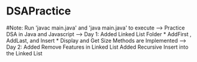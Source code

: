 # DSAPractice
#Note: Run 'javac main.java' and 'java main.java' to execute
--> Practice DSA in Java and Javascript
--> Day 1: Added Linked List Folder
    * AddFirst , AddLast, and Insert
    * Display and Get Size Methods are Implemented
--> Day 2: Added Remove Features in Linked List
Added Recursive Insert into the Linked List